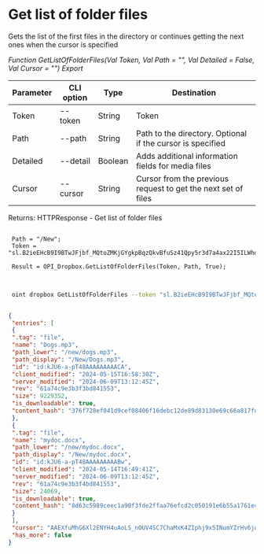﻿---
sidebar_position: 2
---

# Get list of folder files
 Gets the list of the first files in the directory or continues getting the next ones when the cursor is specified


*Function GetListOfFolderFiles(Val Token, Val Path = "", Val Detailed = False, Val Cursor = "") Export*

 | Parameter | CLI option | Type | Destination |
 |-|-|-|-|
 | Token | --token | String | Token |
 | Path | --path | String | Path to the directory. Optional if the cursor is specified |
 | Detailed | --detail | Boolean | Adds additional information fields for media files |
 | Cursor | --cursor | String | Cursor from the previous request to get the next set of files |

 
 Returns: HTTPResponse - Get list of folder files

```bsl title="Code example"
	
 Path = "/New";
 Token = "sl.B2ieEHcB9I9BTwJFjbf_MQtoZMKjGYgkpBqzQkvBfuSz41Qpy5r3d7a4ax22I5ILWhd9KLbN5L...";
 
 Result = OPI_Dropbox.GetListOfFolderFiles(Token, Path, True);
	
```

```sh title="CLI command example"
 
 oint dropbox GetListOfFolderFiles --token "sl.B2ieEHcB9I9BTwJFjbf_MQtoZMKjGYgkpBqzQkvBfuSz41Qpy5r3d7a4ax22I5ILWhd9KLbN5L..." --path %path% --detail %detail% --cursor %cursor%

```


```json title="Result"

{
 "entries": [
 {
 ".tag": "file",
 "name": "Dogs.mp3",
 "path_lower": "/new/dogs.mp3",
 "path_display": "/New/Dogs.mp3",
 "id": "id:kJU6-a-pT48AAAAAAAAACA",
 "client_modified": "2024-05-15T16:58:30Z",
 "server_modified": "2024-06-09T13:12:45Z",
 "rev": "61a74c9e3b3f3bd841553",
 "size": 9229352,
 "is_downloadable": true,
 "content_hash": "376f728ef041d9cef08406f16debc12de89d83130e69c66a817fd834d2d82dc2"
 },
 {
 ".tag": "file",
 "name": "mydoc.docx",
 "path_lower": "/new/mydoc.docx",
 "path_display": "/New/mydoc.docx",
 "id": "id:kJU6-a-pT48AAAAAAAAABw",
 "client_modified": "2024-05-14T16:49:41Z",
 "server_modified": "2024-06-09T13:12:45Z",
 "rev": "61a74c9e3b3f4bd841553",
 "size": 24069,
 "is_downloadable": true,
 "content_hash": "8d63c5989ceec1a90f3fde2ffaa76efcd2c050191e6b55a1761e4e352590bd8c"
 }
 ],
 "cursor": "AAEXfuMhG6Xl2ENYH4uAoLS_nOUV4SC7ChaMxK4ZIphj9x5INumYZrHv6jqph4fgkOy6PpFTTaaJ4BTjzVGZnTk7tB5wCCp1Eogn8gCW-Agz-ej4X6ir5p-KX63vBgDV0OZ-boy78oUXMJeOtU9sjEij34BoqBCtWYOFje4PXhEV3KwVySRWzPlXSEq9arMo1AaP8PFuDxx6JTxSGRdcQwnc",
 "has_more": false
}

```
